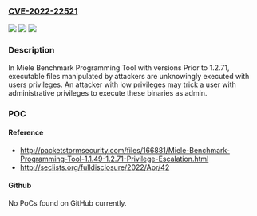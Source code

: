### [CVE-2022-22521](https://cve.mitre.org/cgi-bin/cvename.cgi?name=CVE-2022-22521)
![](https://img.shields.io/static/v1?label=Product&message=Benchmark%20Programming%20Tool&color=blue)
![](https://img.shields.io/static/v1?label=Version&message=1.2.71%3C%3D%201.2.71%20&color=brighgreen)
![](https://img.shields.io/static/v1?label=Vulnerability&message=CWE-269%20Improper%20Privilege%20Management&color=brighgreen)

### Description

In Miele Benchmark Programming Tool with versions Prior to 1.2.71, executable files manipulated by attackers are unknowingly executed with users privileges. An attacker with low privileges may trick a user with administrative privileges to execute these binaries as admin.

### POC

#### Reference
- http://packetstormsecurity.com/files/166881/Miele-Benchmark-Programming-Tool-1.1.49-1.2.71-Privilege-Escalation.html
- http://seclists.org/fulldisclosure/2022/Apr/42

#### Github
No PoCs found on GitHub currently.

